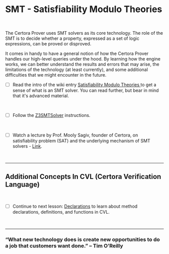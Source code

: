  # SMT - Satisfiability Modulo Theories

</br>

The Certora Prover uses SMT solvers as its core technology. The role of the SMT is to decide whether a property, expressed as a set of logic expressions, can be proved or disproved.

It comes in handy to have a general notion of how the Certora Prover handles our high-level queries under the hood. By learning how the engine works, we can better understand the results and errors that may arise, the limitations of the technology (at least currently), and some additional difficulties that we might encounter in the future. 


- [ ] Read the intro of the wiki entry [Satisfiability Modulo Theories
](https://en.wikipedia.org/wiki/Satisfiability_modulo_theories) to get a sense of what is an SMT solver. You can read further, but bear in mind that it's advanced material.

</br>

- [ ] Follow the [Z3SMTSolver](Z3SMTSolver) instructions.

</br>

- [ ] Watch a lecture by Prof. Mooly Sagiv, founder of Certora, on satisfiability problem (SAT) and the underlying mechanism of SMT solvers - [Link](https://youtu.be/9kKA4uBRqVo).

</br>

---

## Additional Concepts In CVL (Certora Verification Language)

</br>

- [ ] Continue to next lesson: [Declarations](../04.Lesson_Declarations) to learn about method declarations, definitions, and functions in CVL.

</br>

---

### “What new technology does is create new opportunities to do a job that customers want done.” – Tim O’Reilly

